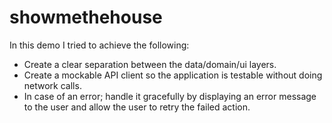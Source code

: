 # showmethehouse

In this demo I tried to achieve the following:

- Create a clear separation between the data/domain/ui layers.
- Create a mockable API client so the application is testable without doing network calls.
- In case of an error; handle it gracefully by displaying an error message to the user and allow the user to retry the failed action.
